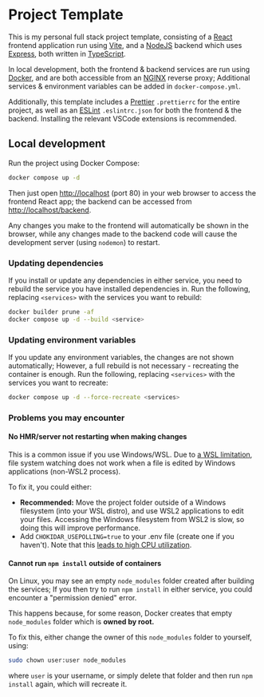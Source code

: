 # Project Template

This is my personal full stack project template, consisting of a [React](https://reactjs.org/) frontend application run using [Vite](https://vitejs.dev/), and a [NodeJS](https://nodejs.org/) backend which uses [Express](https://expressjs.com/), both written in [TypeScript](https://www.typescriptlang.org/).

In local development, both the frontend & backend services are run using [Docker](https://www.docker.com/), and are both accessible from an [NGINX](https://www.nginx.com/) reverse proxy; Additional services & environment variables can be added in `docker-compose.yml`.

Additionally, this template includes a [Prettier](https://prettier.io/) `.prettierrc` for the entire project, as well as an [ESLint](https://eslint.org/) `.eslintrc.json` for both the frontend & the backend. Installing the relevant VSCode extensions is recommended.

## Local development

Run the project using Docker Compose:

```bash
docker compose up -d
```

Then just open [http://localhost](http://localhost) (port 80) in your web browser to access the frontend React app; the backend can be accessed from [http://localhost/backend](http://localhost/backend).

Any changes you make to the frontend will automatically be shown in the browser, while any changes made to the backend code will cause the development server (using `nodemon`) to restart.

### Updating dependencies

If you install or update any dependencies in either service, you need to rebuild the service you have installed dependencies in. Run the following, replacing `<services>` with the services you want to rebuild:

```bash
docker builder prune -af
docker compose up -d --build <service>
```

### Updating environment variables

If you update any environment variables, the changes are not shown automatically; However, a full rebuild is not necessary - recreating the container is enough. Run the following, replacing `<services>` with the services you want to recreate:

```bash
docker compose up -d --force-recreate <services>
```

### Problems you may encounter

#### No HMR/server not restarting when making changes

This is a common issue if you use Windows/WSL. Due to [a WSL limitation](https://github.com/microsoft/WSL/issues/4739), file system watching does not work when a file is edited by Windows applications (non-WSL2 process).

To fix it, you could either:

- **Recommended:** Move the project folder outside of a Windows filesystem (into your WSL distro), and use WSL2 applications to edit your files. Accessing the Windows filesystem from WSL2 is slow, so doing this will improve performance.
- Add `CHOKIDAR_USEPOLLING=true` to your .env file (create one if you haven't). Note that this [leads to high CPU utilization](https://github.com/paulmillr/chokidar#performance).

#### Cannot run `npm install` outside of containers

On Linux, you may see an empty `node_modules` folder created after building the services; If you then try to run `npm install` in either service, you could encounter a "permission denied" error.

This happens because, for some reason, Docker creates that empty `node_modules` folder which is **owned by root.**

To fix this, either change the owner of this `node_modules` folder to yourself, using:

```sh
sudo chown user:user node_modules
```

where `user` is your username, or simply delete that folder and then run `npm install` again, which will recreate it.
